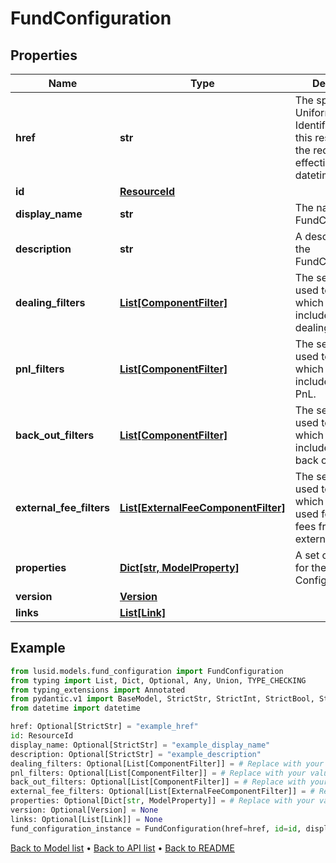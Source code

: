 # FundConfiguration

## Properties
Name | Type | Description | Notes
------------ | ------------- | ------------- | -------------
**href** | **str** | The specific Uniform Resource Identifier (URI) for this resource at the requested effective and asAt datetime. | [optional] 
**id** | [**ResourceId**](ResourceId.md) |  | 
**display_name** | **str** | The name of the FundConfiguration. | [optional] 
**description** | **str** | A description for the FundConfiguration. | [optional] 
**dealing_filters** | [**List[ComponentFilter]**](ComponentFilter.md) | The set of filters used to decide which JE lines are included in the dealing. | [optional] 
**pnl_filters** | [**List[ComponentFilter]**](ComponentFilter.md) | The set of filters used to decide which JE lines are included in the PnL. | [optional] 
**back_out_filters** | [**List[ComponentFilter]**](ComponentFilter.md) | The set of filters used to decide which JE lines are included in the back outs. | [optional] 
**external_fee_filters** | [**List[ExternalFeeComponentFilter]**](ExternalFeeComponentFilter.md) | The set of filters used to decide which JE lines are used for inputting fees from an external source. | [optional] 
**properties** | [**Dict[str, ModelProperty]**](ModelProperty.md) | A set of properties for the Fund Configuration. | [optional] 
**version** | [**Version**](Version.md) |  | [optional] 
**links** | [**List[Link]**](Link.md) |  | [optional] 
## Example

```python
from lusid.models.fund_configuration import FundConfiguration
from typing import List, Dict, Optional, Any, Union, TYPE_CHECKING
from typing_extensions import Annotated
from pydantic.v1 import BaseModel, StrictStr, StrictInt, StrictBool, StrictFloat, StrictBytes, Field, validator, ValidationError, conlist, constr
from datetime import datetime

href: Optional[StrictStr] = "example_href"
id: ResourceId
display_name: Optional[StrictStr] = "example_display_name"
description: Optional[StrictStr] = "example_description"
dealing_filters: Optional[List[ComponentFilter]] = # Replace with your value
pnl_filters: Optional[List[ComponentFilter]] = # Replace with your value
back_out_filters: Optional[List[ComponentFilter]] = # Replace with your value
external_fee_filters: Optional[List[ExternalFeeComponentFilter]] = # Replace with your value
properties: Optional[Dict[str, ModelProperty]] = # Replace with your value
version: Optional[Version] = None
links: Optional[List[Link]] = None
fund_configuration_instance = FundConfiguration(href=href, id=id, display_name=display_name, description=description, dealing_filters=dealing_filters, pnl_filters=pnl_filters, back_out_filters=back_out_filters, external_fee_filters=external_fee_filters, properties=properties, version=version, links=links)

```

[Back to Model list](../README.md#documentation-for-models) &#8226; [Back to API list](../README.md#documentation-for-api-endpoints) &#8226; [Back to README](../README.md)

